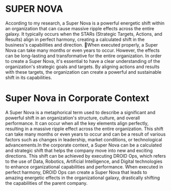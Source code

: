 # SUPER NOVA

According to my research, a Super Nova is a powerful energetic shift within an organization that can cause massive ripple effects across the entire galaxy. It typically occurs when the STARs (Strategic Targets, Actions, and Results) align in perfect harmony, creating a calculated shift in the business's capabilities and direction.
🚀When executed properly, a Super Nova can take many months or even years to occur. However, the effects can be long-lasting and transformative for the entire organization.
In order to create a Super Nova, it's essential to have a clear understanding of the organization's strategic goals and targets. By aligning actions and results with these targets, the organization can create a powerful and sustainable shift in its capabilities.

# Super Nova in Corporate Context
A Super Nova is a metaphorical term used to describe a significant and powerful shift in an organization's structure, culture, and overall performance. It can occur when all the key elements align perfectly, resulting in a massive ripple effect across the entire organization. This shift can take many months or even years to occur and can be a result of various factors such as changes in leadership, market conditions, or technological advancements.In the corporate context, a Super Nova can be a calculated and strategic shift that helps the company move into new and exciting directions. This shift can be achieved by executing DROID Ops, which refers to the use of Data, Robotics, Artificial Intelligence, and Digital technologies to enhance organizational capabilities and performance. When executed in perfect harmony, DROID Ops can create a Super Nova that leads to amazing energetic effects in the organizational galaxy, drastically shifting the capabilities of the parent company.
